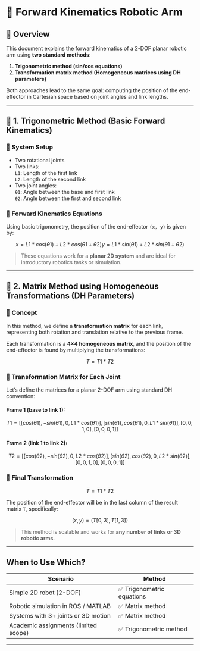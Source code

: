 
# 🦾 Forward Kinematics Robotic Arm

## 📌 Overview
This document explains the forward kinematics of a 2-DOF planar robotic arm using **two standard methods**:
1. **Trigonometric method (sin/cos equations)**
2. **Transformation matrix method (Homogeneous matrices using DH parameters)**

Both approaches lead to the same goal: computing the position of the end-effector in Cartesian space based on joint angles and link lengths.

---

## 🧮 1. Trigonometric Method (Basic Forward Kinematics)

### 🔧 System Setup
- Two rotational joints
- Two links:  
  `L1`: Length of the first link  
  `L2`: Length of the second link
- Two joint angles:  
  `θ1`: Angle between the base and first link  
  `θ2`: Angle between the first and second link

### 🧠 Forward Kinematics Equations

Using basic trigonometry, the position of the end-effector `(x, y)` is given by:

```math
x = L1 * cos(θ1) + L2 * cos(θ1 + θ2)

y = L1 * sin(θ1) + L2 * sin(θ1 + θ2)
```

> These equations work for a **planar 2D system** and are ideal for introductory robotics tasks or simulation.

---

## 🧠 2. Matrix Method using Homogeneous Transformations (DH Parameters)

### 🔄 Concept

In this method, we define a **transformation matrix** for each link, representing both rotation and translation relative to the previous frame.

Each transformation is a **4×4 homogeneous matrix**, and the position of the end-effector is found by multiplying the transformations:

```math
T = T1 * T2
```

### 📐 Transformation Matrix for Each Joint

Let’s define the matrices for a planar 2-DOF arm using standard DH convention:

#### Frame 1 (base to link 1):
```math
T1 =
[ [cos(θ1), -sin(θ1), 0, L1*cos(θ1)],

  [sin(θ1),  cos(θ1), 0, L1*sin(θ1)],

  [0      , 0      , 1, 0          ],

  [0      , 0      , 0, 1          ] ]
```

#### Frame 2 (link 1 to link 2):
```math
T2 =
[ [cos(θ2), -sin(θ2), 0, L2*cos(θ2)],

  [sin(θ2),  cos(θ2), 0, L2*sin(θ2)],

  [0      , 0      , 1, 0          ],

  [0      , 0      , 0, 1          ] ]
```

### 🔄 Final Transformation

```math
T = T1 * T2
```

The position of the end-effector will be in the last column of the result matrix `T`, specifically:

```math
(x, y) = (T[0, 3], T[1, 3])
```

> This method is scalable and works for **any number of links or 3D robotic arms**.

---

##  When to Use Which?

| Scenario | Method |
|----------|--------|
| Simple 2D robot (2-DOF) | ✅ Trigonometric equations |
| Robotic simulation in ROS / MATLAB | ✅ Matrix method |
| Systems with 3+ joints or 3D motion | ✅ Matrix method |
| Academic assignments (limited scope) | ✅ Trigonometric method |

---

